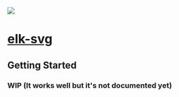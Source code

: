 [<img src="https://img.shields.io/npm/v/elk-svg">](https://www.npmjs.com/package/elk-svg)

# [elk-svg](https://github.com/wirekang/elk-svg)

## Getting Started

### WIP (It works well but it's not documented yet)
